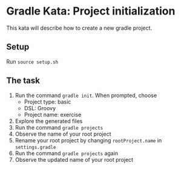 # Gradle Kata: Project initialization

This kata will describe how to create a new gradle project.

## Setup

Run `source setup.sh`

## The task

1. Run the command `gradle init`. When prompted, choose
   * Project type: basic
   * DSL: Groovy
   * Project name: exercise
1. Explore the generated files
1. Run the command `gradle projects`
1. Observe the name of your root project
1. Rename your root project by changing `rootProject.name` in `settings.gradle`
1. Run the command `gradle projects` again
1. Observe the updated name of your root project
